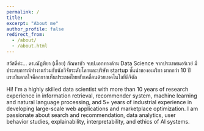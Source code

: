 ```yaml
---
permalink: /
title: 
excerpt: "About me"
author_profile: false
redirect_from: 
  - /about/
  - /about.html
---
```

สวัสดีค่ะ... ดร.ณัฏฑิยา (เอื้อย) กัณหาบัว จบป.เอกทางด้าน Data Science จากประเทศนอร์เวย์ มีประสบการณ์ทำงานร่วมกับนักวิจัยระดับโลกและบริษัท startup ชั้นนำของอเมริกา มากกว่า 10 ปี แรงบันดาลใจคืออยากเห็นประเทศไทยขับเคลื่อนด้วยเทคโนโลยีดิจิตัล

Hi! I'm a highly skilled data scientist with more than 10 years of research experience in information retrieval, recommender system, machine learning and natural language processing, and 5+ years of industrial experience in developing large-scale web applications and marketplace optimization. I am passionate about search and recommendation, data analytics, user behavior studies, explainability, interpretability, and ethics of AI systems.